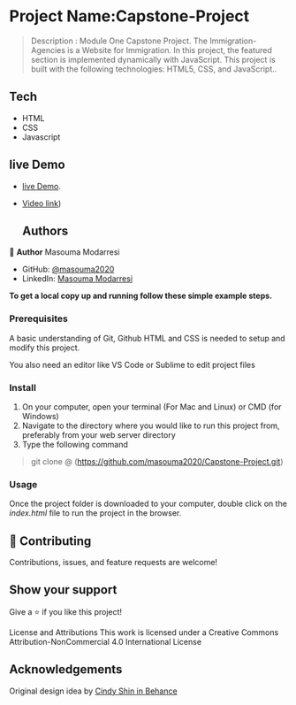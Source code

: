 
# Project Name:Capstone-Project

> Description :
Module One Capstone Project. The Immigration-Agencies is a Website for Immigration. In this project, the featured section is implemented dynamically with JavaScript. This project is built with the following technologies: HTML5, CSS, and JavaScript.. 

## Tech

- HTML
- CSS
- Javascript


## live Demo

- [live Demo](https://keen-salmiakki-b96e72.netlify.app/).


- [Video link](https://www.loom.com/share/3ac3a1c847cb4603bbf44db8795aa2ef))


   ## Authors

👤 **Author**
Masouma Modarresi

- GitHub: [@masouma2020](https://github.com/masouma2020/Capstone-Project)
- LinkedIn: [Masouma Modarresi](https://www.linkedin.com/in/masouma-modarresi/)


**To get a local copy up and running follow these simple example steps.**

### Prerequisites

A basic understanding of Git, Github HTML and CSS is needed to setup and modify this project.

You also need an editor like VS Code or Sublime to edit project files

### Install

1. On your computer, open your terminal (For Mac and Linux) or CMD (for Windows)
2. Navigate to the directory where you would like to run this project from, preferably from your web server directory
3. Type the following command

> git clone @ (https://github.com/masouma2020/Capstone-Project.git)

### Usage

Once the project folder is downloaded to your computer, double click on the _index.html_ file to run the project in the browser.


## 🤝 Contributing

Contributions, issues, and feature requests are welcome!

## Show your support

Give a ⭐️ if you like this project!

License and Attributions
This work is licensed under a Creative Commons Attribution-NonCommercial 4.0 International License

## Acknowledgements

Original design idea by [Cindy Shin in Behance](https://www.behance.net/adagio07)